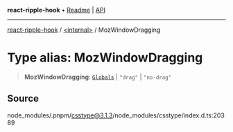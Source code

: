 **react-ripple-hook** • [Readme](../../README.md) \| [API](../../globals.md)

---

[react-ripple-hook](../../README.md) / [\<internal\>](../README.md) / MozWindowDragging

# Type alias: MozWindowDragging

> **MozWindowDragging**: [`Globals`](Globals.md) \| `"drag"` \| `"no-drag"`

## Source

node_modules/.pnpm/csstype@3.1.3/node_modules/csstype/index.d.ts:20389
